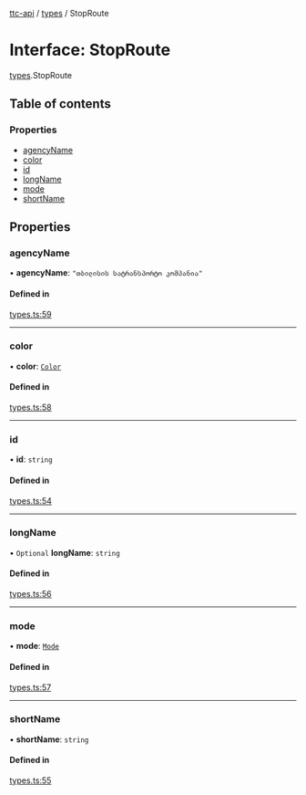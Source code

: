 [ttc-api](../README.md) / [types](../modules/types.md) / StopRoute

# Interface: StopRoute

[types](../modules/types.md).StopRoute

## Table of contents

### Properties

- [agencyName](types.StopRoute.md#agencyname)
- [color](types.StopRoute.md#color)
- [id](types.StopRoute.md#id)
- [longName](types.StopRoute.md#longname)
- [mode](types.StopRoute.md#mode)
- [shortName](types.StopRoute.md#shortname)

## Properties

### agencyName

• **agencyName**: ``"თბილისის სატრანსპორტო კომპანია"``

#### Defined in

[types.ts:59](https://github.com/sunneydev/ttc-api/blob/9d52e68/src/types.ts#L59)

___

### color

• **color**: [`Color`](../enums/types.Color.md)

#### Defined in

[types.ts:58](https://github.com/sunneydev/ttc-api/blob/9d52e68/src/types.ts#L58)

___

### id

• **id**: `string`

#### Defined in

[types.ts:54](https://github.com/sunneydev/ttc-api/blob/9d52e68/src/types.ts#L54)

___

### longName

• `Optional` **longName**: `string`

#### Defined in

[types.ts:56](https://github.com/sunneydev/ttc-api/blob/9d52e68/src/types.ts#L56)

___

### mode

• **mode**: [`Mode`](../enums/types.Mode.md)

#### Defined in

[types.ts:57](https://github.com/sunneydev/ttc-api/blob/9d52e68/src/types.ts#L57)

___

### shortName

• **shortName**: `string`

#### Defined in

[types.ts:55](https://github.com/sunneydev/ttc-api/blob/9d52e68/src/types.ts#L55)
